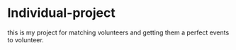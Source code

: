 # Individual-project
this is my project for matching volunteers and getting them a perfect events to volunteer.
